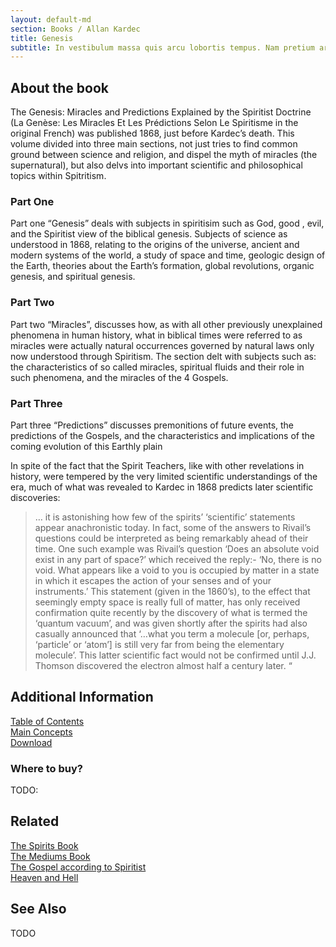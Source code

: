```yaml
---
layout: default-md
section: Books / Allan Kardec
title: Genesis
subtitle: In vestibulum massa quis arcu lobortis tempus. Nam pretium arcu in odio vulputate luctus.
---
```


## About the book

The Genesis: Miracles and Predictions Explained by the Spiritist Doctrine (La Genèse: Les Miracles Et Les Prédictions Selon Le Spiritisme in the original French) was published 1868, just before Kardec’s death. This volume divided into three main sections, not just tries to find common ground between science and religion, and dispel the myth of miracles (the supernatural), but also delvs into important scientific and philosophical topics within Spitritism.

### Part One
Part one “Genesis” deals with subjects in spiritisim such as God, good , evil, and the Spiritist view of the biblical genesis. Subjects of science as understood in 1868, relating to the origins of the universe, ancient and modern systems of the world, a study of space and time, geologic design of the Earth, theories about the Earth’s formation, global revolutions, organic genesis, and spiritual genesis.

### Part Two
Part two “Miracles”, discusses how, as with all other previously unexplained phenomena in human history, what in biblical times were referred to as miracles were actually natural occurrences governed by natural laws only now understood through Spiritism. The section delt with subjects such as: the characteristics of so called miracles, spiritual fluids and their role in such phenomena, and the miracles of the 4 Gospels.

### Part Three
Part three “Predictions” discusses premonitions of future events, the predictions of the Gospels, and the characteristics and implications of the coming evolution of this Earthly plain

In spite of the fact that the Spirit Teachers, like with other revelations in history, were tempered by the very limited scientific understandings of the era, much of what was revealed to Kardec in 1868 predicts later scientific discoveries:

> … it is astonishing how few of the spirits’ ‘scientific’ statements appear anachronistic today. In fact, some of the answers to Rivail’s questions could be interpreted as being remarkably ahead of their time. One such example was Rivail’s question ‘Does an absolute void exist in any part of space?’ which received the reply:- ‘No, there is no void. What appears like a void to you is occupied by matter in a state in which it escapes the action of your senses and of your instruments.’ This statement (given in the 1860’s), to the effect that seemingly empty space is really full of matter, has only received confirmation quite recently by the discovery of what is termed the ‘quantum vacuum’, and was given shortly after the spirits had also casually announced that ‘…what you term a molecule [or, perhaps, ‘particle’ or ‘atom’] is still very far from being the elementary molecule’. This latter scientific fact would not be confirmed until J.J. Thomson discovered the electron almost half a century later. “ 

## Additional Information
[Table of Contents](contents)  
[Main Concepts](concepts)  
[Download]()  

### Where to buy?
TODO:

## Related

[The Spirits Book]()  
[The Mediums Book]()  
[The Gospel according to Spiritist]()  
[Heaven and Hell]()  


## See Also

TODO